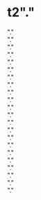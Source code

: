 # t2"." 
"."  
"."  
"."  
"."  
"."  
"."  
"."  
"."  
"."  
"."  
"."  
"."  
"."  
"."  
"."  
"."  
"."  
"."  
"."  
"."  
"."  
"."  
